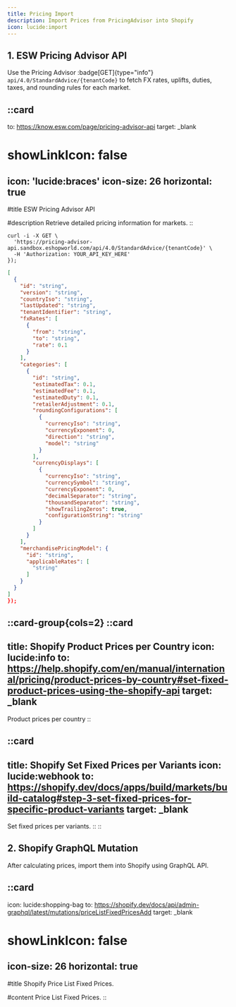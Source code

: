 ```yaml
---
title: Pricing Import
description: Import Prices from PricingAdvisor into Shopify
icon: lucide:import
---
```


## 1. ESW Pricing Advisor API

Use the Pricing Advisor :badge[GET]{type="info"} `api/4.0/StandardAdvice/{tenantCode}` to fetch FX rates, uplifts, duties, taxes, and rounding rules for each market.

::card
---
to: https://know.esw.com/page/pricing-advisor-api
target: _blank
# showLinkIcon: false
icon: 'lucide:braces'
icon-size: 26
horizontal: true
---

#title
ESW Pricing Advisor API

#description
Retrieve detailed pricing information for markets.
::


```shell [Request]
curl -i -X GET \
  'https://pricing-advisor-api.sandbox.eshopworld.com/api/4.0/StandardAdvice/{tenantCode}' \
  -H 'Authorization: YOUR_API_KEY_HERE'
});
```
```json [Response] height=150 collapse
[
  {
    "id": "string",
    "version": "string",
    "countryIso": "string",
    "lastUpdated": "string",
    "tenantIdentifier": "string",
    "fxRates": [
      {
        "from": "string",
        "to": "string",
        "rate": 0.1
      }
    ],
    "categories": [
      {
        "id": "string",
        "estimatedTax": 0.1,
        "estimatedFee": 0.1,
        "estimatedDuty": 0.1,
        "retailerAdjustment": 0.1,
        "roundingConfigurations": [
          {
            "currencyIso": "string",
            "currencyExponent": 0,
            "direction": "string",
            "model": "string"
          }
        ],
        "currencyDisplays": [
          {
            "currencyIso": "string",
            "currencySymbol": "string",
            "currencyExponent": 0,
            "decimalSeparator": "string",
            "thousandSeparator": "string",
            "showTrailingZeros": true,
            "configurationString": "string"
          }
        ]
      }
    ],
    "merchandisePricingModel": {
      "id": "string",
      "applicableRates": [
        "string"
      ]
    }
  }
]
});
```
::card-group{cols=2}
  ::card
  ---
  title: Shopify Product Prices per Country
  icon: lucide:info
  to: https://help.shopify.com/en/manual/international/pricing/product-prices-by-country#set-fixed-product-prices-using-the-shopify-api
  target: _blank
  ---
  Product prices per country
  ::

  ::card
  ---
  title: Shopify Set Fixed Prices per Variants
  icon: lucide:webhook
  to: https://shopify.dev/docs/apps/build/markets/build-catalog#step-3-set-fixed-prices-for-specific-product-variants
  target: _blank
  ---
  Set fixed prices per variants.
  ::
::


## 2. Shopify GraphQL Mutation

After calculating prices, import them into Shopify using GraphQL API.

::card
---
icon: lucide:shopping-bag
to: https://shopify.dev/docs/api/admin-graphql/latest/mutations/priceListFixedPricesAdd
target: _blank
# showLinkIcon: false
icon-size: 26
horizontal: true
---

#title
Shopify Price List Fixed Prices.

#content
Price List Fixed Prices.
::